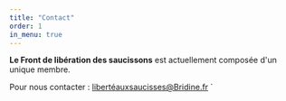 ```yaml
---
title: "Contact"
order: 1
in_menu: true
---
```

**Le Front de libération des saucissons** est actuellement composée d'un unique membre.

Pour nous contacter : [libertéauxsaucisses@Bridine.fr](mailto:t3rfr3e@gmail.com)
` 